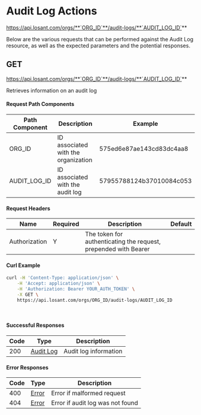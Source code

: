 # Audit Log Actions

https://api.losant.com/orgs/**`ORG_ID`**/audit-logs/**`AUDIT_LOG_ID`**

Below are the various requests that can be performed against the
Audit Log resource, as well as the expected
parameters and the potential responses.

## GET

https://api.losant.com/orgs/**`ORG_ID`**/audit-logs/**`AUDIT_LOG_ID`**

Retrieves information on an audit log

#### Request Path Components

| Path Component | Description | Example |
| -------------- | ----------- | ------- |
| ORG_ID | ID associated with the organization | 575ed6e87ae143cd83dc4aa8 |
| AUDIT_LOG_ID | ID associated with the audit log | 57955788124b37010084c053 |

#### Request Headers

| Name | Required | Description | Default |
| ---- | -------- | ----------- | ------- |
| Authorization | Y | The token for authenticating the request, prepended with Bearer | |

#### Curl Example

```bash
curl -H 'Content-Type: application/json' \
    -H 'Accept: application/json' \
    -H 'Authorization: Bearer YOUR_AUTH_TOKEN' \
    -X GET \
    https://api.losant.com/orgs/ORG_ID/audit-logs/AUDIT_LOG_ID
```
<br/>

#### Successful Responses

| Code | Type | Description |
| ---- | ---- | ----------- |
| 200 | [Audit Log](schemas.md#audit-log) | Audit log information |

#### Error Responses

| Code | Type | Description |
| ---- | ---- | ----------- |
| 400 | [Error](schemas.md#error) | Error if malformed request |
| 404 | [Error](schemas.md#error) | Error if audit log was not found |

<br/>

